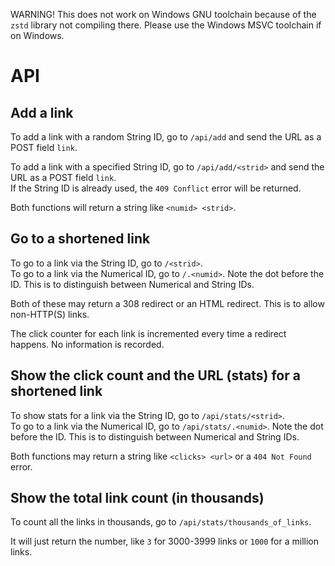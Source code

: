 WARNING! This does not work on Windows GNU toolchain because of the `zstd` library not compiling there. Please use the Windows MSVC toolchain if on Windows.

# API

## Add a link

To add a link with a random String ID, go to `/api/add` and send the URL as a POST field `link`.

To add a link with a specified String ID, go to `/api/add/<strid>` and send the URL as a POST field `link`.\
If the String ID is already used, the `409 Conflict` error will be returned.

Both functions will return a string like `<numid> <strid>`.

## Go to a shortened link

To go to a link via the String ID, go to `/<strid>`.\
To go to a link via the Numerical ID, go to `/.<numid>`. Note the dot before the ID. This is to distinguish between Numerical and String IDs.

Both of these may return a 308 redirect or an HTML redirect. This is to allow non-HTTP(S) links.

The click counter for each link is incremented every time a redirect happens. No information is recorded.

## Show the click count and the URL (stats) for a shortened link

To show stats for a link via the String ID, go to `/api/stats/<strid>`.\
To go to a link via the Numerical ID, go to `/api/stats/.<numid>`. Note the dot before the ID. This is to distinguish between Numerical and String IDs.

Both functions may return a string like `<clicks> <url>` or a `404 Not Found` error.

## Show the total link count (in thousands)

To count all the links in thousands, go to `/api/stats/thousands_of_links`.

It will just return the number, like `3` for 3000-3999 links or `1000` for a million links.
